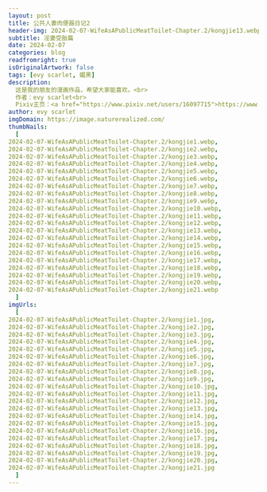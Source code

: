 ```yaml
---
layout: post
title: 公共人妻肉便器日记2
header-img: 2024-02-07-WifeAsAPublicMeatToilet-Chapter.2/kongjie13.webp
subtitle: 淫妻受胎篇
date: 2024-02-07
categories: blog
readfromright: true
isOriginalArtwork: false
tags: [evy scarlet, 媚黑]
description:
  这是我的朋友的漫画作品，希望大家能喜欢。<br>
  作者：evy scarlet<br>
  Pixiv主页：<a href="https://www.pixiv.net/users/16097715">https://www.pixiv.net/users/16097715</a><br>
author: evy scarlet
imgDomain: https://image.naturerealized.com/
thumbNails:
  [
2024-02-07-WifeAsAPublicMeatToilet-Chapter.2/kongjie1.webp,
2024-02-07-WifeAsAPublicMeatToilet-Chapter.2/kongjie2.webp,
2024-02-07-WifeAsAPublicMeatToilet-Chapter.2/kongjie3.webp,
2024-02-07-WifeAsAPublicMeatToilet-Chapter.2/kongjie4.webp,
2024-02-07-WifeAsAPublicMeatToilet-Chapter.2/kongjie5.webp,
2024-02-07-WifeAsAPublicMeatToilet-Chapter.2/kongjie6.webp,
2024-02-07-WifeAsAPublicMeatToilet-Chapter.2/kongjie7.webp,
2024-02-07-WifeAsAPublicMeatToilet-Chapter.2/kongjie8.webp,
2024-02-07-WifeAsAPublicMeatToilet-Chapter.2/kongjie9.webp,
2024-02-07-WifeAsAPublicMeatToilet-Chapter.2/kongjie10.webp,
2024-02-07-WifeAsAPublicMeatToilet-Chapter.2/kongjie11.webp,
2024-02-07-WifeAsAPublicMeatToilet-Chapter.2/kongjie12.webp,
2024-02-07-WifeAsAPublicMeatToilet-Chapter.2/kongjie13.webp,
2024-02-07-WifeAsAPublicMeatToilet-Chapter.2/kongjie14.webp,
2024-02-07-WifeAsAPublicMeatToilet-Chapter.2/kongjie15.webp,
2024-02-07-WifeAsAPublicMeatToilet-Chapter.2/kongjie16.webp,
2024-02-07-WifeAsAPublicMeatToilet-Chapter.2/kongjie17.webp,
2024-02-07-WifeAsAPublicMeatToilet-Chapter.2/kongjie18.webp,
2024-02-07-WifeAsAPublicMeatToilet-Chapter.2/kongjie19.webp,
2024-02-07-WifeAsAPublicMeatToilet-Chapter.2/kongjie20.webp,
2024-02-07-WifeAsAPublicMeatToilet-Chapter.2/kongjie21.webp
  ]
imgUrls:
  [
2024-02-07-WifeAsAPublicMeatToilet-Chapter.2/kongjie1.jpg,
2024-02-07-WifeAsAPublicMeatToilet-Chapter.2/kongjie2.jpg,
2024-02-07-WifeAsAPublicMeatToilet-Chapter.2/kongjie3.jpg,
2024-02-07-WifeAsAPublicMeatToilet-Chapter.2/kongjie4.jpg,
2024-02-07-WifeAsAPublicMeatToilet-Chapter.2/kongjie5.jpg,
2024-02-07-WifeAsAPublicMeatToilet-Chapter.2/kongjie6.jpg,
2024-02-07-WifeAsAPublicMeatToilet-Chapter.2/kongjie7.jpg,
2024-02-07-WifeAsAPublicMeatToilet-Chapter.2/kongjie8.jpg,
2024-02-07-WifeAsAPublicMeatToilet-Chapter.2/kongjie9.jpg,
2024-02-07-WifeAsAPublicMeatToilet-Chapter.2/kongjie10.jpg,
2024-02-07-WifeAsAPublicMeatToilet-Chapter.2/kongjie11.jpg,
2024-02-07-WifeAsAPublicMeatToilet-Chapter.2/kongjie12.jpg,
2024-02-07-WifeAsAPublicMeatToilet-Chapter.2/kongjie13.jpg,
2024-02-07-WifeAsAPublicMeatToilet-Chapter.2/kongjie14.jpg,
2024-02-07-WifeAsAPublicMeatToilet-Chapter.2/kongjie15.jpg,
2024-02-07-WifeAsAPublicMeatToilet-Chapter.2/kongjie16.jpg,
2024-02-07-WifeAsAPublicMeatToilet-Chapter.2/kongjie17.jpg,
2024-02-07-WifeAsAPublicMeatToilet-Chapter.2/kongjie18.jpg,
2024-02-07-WifeAsAPublicMeatToilet-Chapter.2/kongjie19.jpg,
2024-02-07-WifeAsAPublicMeatToilet-Chapter.2/kongjie20.jpg,
2024-02-07-WifeAsAPublicMeatToilet-Chapter.2/kongjie21.jpg
  ]
---
```

